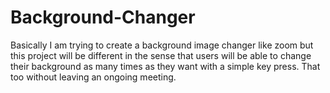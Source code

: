 # Background-Changer
Basically I am trying to create a background image changer like zoom but this project will be different in the sense that users will be able to change their background as many times as they want with a simple key press. That too without leaving an ongoing meeting.
